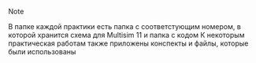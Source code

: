 > [!NOTE]
> В папке каждой практики есть папка с соответстующим номером, в которой хранится схема для Multisim 11 и папка с кодом
> К некоторым практическая работам также приложены конспекты и файлы, которые были использованы

